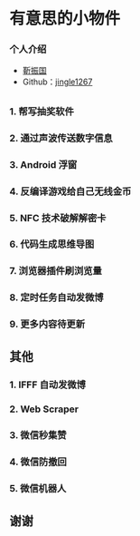 # 有意思的小物件

### 个人介绍

* [靳振国](https://94275.cn/)
* Github：[jingle1267](https://github.com/jingle1267)

## 

### 1. 帮写抽奖软件

### 2. 通过声波传送数字信息

### 3. Android 浮窗

### 4. 反编译游戏给自己无线金币

### 5. NFC 技术破解解密卡

### 6. 代码生成思维导图

### 7. 浏览器插件刷浏览量

### 8. 定时任务自动发微博

### 9. 更多内容待更新


## 其他

### 1. IFFF 自动发微博

### 2. Web Scraper

### 3. 微信秒集赞

### 4. 微信防撤回

### 5. 微信机器人


## 谢谢


